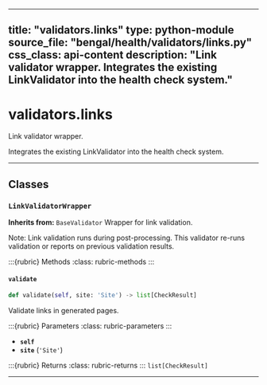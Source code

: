 
---
title: "validators.links"
type: python-module
source_file: "bengal/health/validators/links.py"
css_class: api-content
description: "Link validator wrapper.  Integrates the existing LinkValidator into the health check system."
---

# validators.links

Link validator wrapper.

Integrates the existing LinkValidator into the health check system.

---

## Classes

### `LinkValidatorWrapper`

**Inherits from:** `BaseValidator`
Wrapper for link validation.

Note: Link validation runs during post-processing. This validator
re-runs validation or reports on previous validation results.




:::{rubric} Methods
:class: rubric-methods
:::
#### `validate`
```python
def validate(self, site: 'Site') -> list[CheckResult]
```

Validate links in generated pages.



:::{rubric} Parameters
:class: rubric-parameters
:::
- **`self`**
- **`site`** (`'Site'`)

:::{rubric} Returns
:class: rubric-returns
:::
`list[CheckResult]`




---
